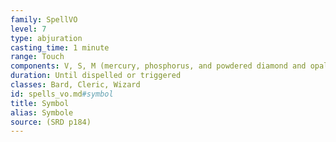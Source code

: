 ```yaml
---
family: SpellVO
level: 7
type: abjuration
casting_time: 1 minute
range: Touch
components: V, S, M (mercury, phosphorus, and powdered diamond and opal with a total value of at least 1,000 gp, which the spell consumes)
duration: Until dispelled or triggered
classes: Bard, Cleric, Wizard
id: spells_vo.md#symbol
title: Symbol
alias: Symbole
source: (SRD p184)
---
```


